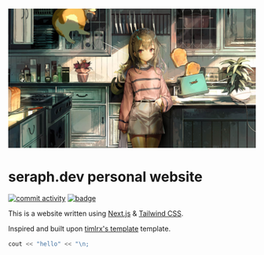 ![bg](/public/static/images/bg.jpg)

# seraph.dev personal website

[![commit activity](https://img.shields.io/github/commit-activity/w/Seraph27/seraph-dev)](https://github.com/Seraph27/seraph-dev)
[![badge](https://img.shields.io/badge/seraph-dev-0?style=plastic&labelColor=white&color=indigo)](https://github.com/Seraph27/seraph-dev)




This is a website written using  [Next.js](https://nextjs.org/) & [Tailwind CSS](https://tailwindcss.com/). 

Inspired and built upon [timlrx's template](https://github.com/timlrx/tailwind-nextjs-starter-blog/?tab=readme-ov-file) template. 

```c++
cout << "hello" << "\n;
```
